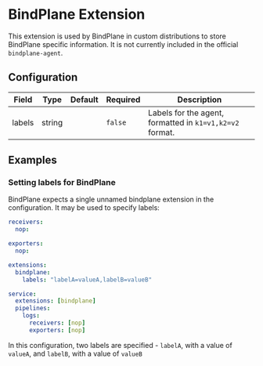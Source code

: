 # BindPlane Extension

This extension is used by BindPlane in custom distributions to store BindPlane specific information. It is not currently included in the official `bindplane-agent`.

## Configuration

| Field  | Type   | Default | Required | Description                                              |
|--------|--------|---------|----------|----------------------------------------------------------|
| labels | string |         | `false`  | Labels for the agent, formatted in `k1=v1,k2=v2` format. |


## Examples

### Setting labels for BindPlane

BindPlane expects a single unnamed bindplane extension in the configuration. It may be used to specify labels:
```yaml
receivers:
  nop:

exporters:
  nop:

extensions:
  bindplane:
    labels: "labelA=valueA,labelB=valueB"

service:
  extensions: [bindplane]
  pipelines:
    logs:
      receivers: [nop]
      exporters: [nop]
```

In this configuration, two labels are specified - `labelA`, with a value of `valueA`, and `labelB`, with a value of `valueB`
